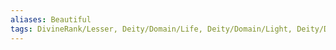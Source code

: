 ```yaml
---
aliases: Beautiful
tags: DivineRank/Lesser, Deity/Domain/Life, Deity/Domain/Light, Deity/Domain/Peace, Alignment/NG, Pantheon/Ordning
---
```

